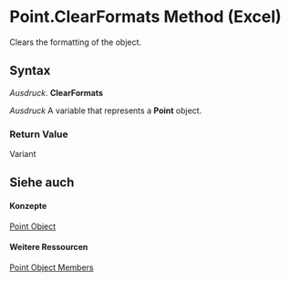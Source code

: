 
# Point.ClearFormats Method (Excel)

Clears the formatting of the object.


## Syntax

 _Ausdruck_. **ClearFormats**

 _Ausdruck_ A variable that represents a **Point** object.


### Return Value

Variant


## Siehe auch


#### Konzepte


[Point Object](48ed9aec-2d29-ec4d-8e55-fca13982c358.md)
#### Weitere Ressourcen


[Point Object Members](http://msdn.microsoft.com/library/a533258d-fc3b-9fe1-2a77-a55ecbe7bd7a%28Office.15%29.aspx)